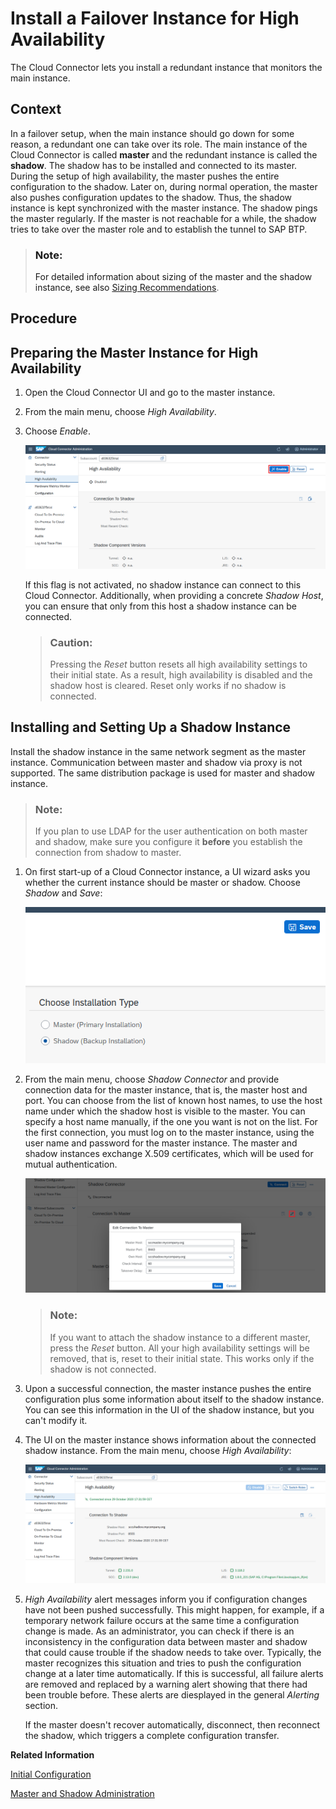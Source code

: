 <!-- loioc697705179a24d2b8b6be038fae59c33 -->

# Install a Failover Instance for High Availability

The Cloud Connector lets you install a redundant instance that monitors the main instance.



<a name="loioc697705179a24d2b8b6be038fae59c33__context"/>

## Context

In a failover setup, when the main instance should go down for some reason, a redundant one can take over its role. The main instance of the Cloud Connector is called **master** and the redundant instance is called the **shadow**. The shadow has to be installed and connected to its master. During the setup of high availability, the master pushes the entire configuration to the shadow. Later on, during normal operation, the master also pushes configuration updates to the shadow. Thus, the shadow instance is kept synchronized with the master instance. The shadow pings the master regularly. If the master is not reachable for a while, the shadow tries to take over the master role and to establish the tunnel to SAP BTP.

> ### Note:  
> For detailed information about sizing of the master and the shadow instance, see also [Sizing Recommendations](sizing-recommendations-f008494.md).

<a name="concept_p4y_fhj_q4"/>

<!-- concept\_p4y\_fhj\_q4 -->

## Procedure



<a name="concept_p4y_fhj_q4__preparing"/>

## Preparing the Master Instance for High Availability

1.  Open the Cloud Connector UI and go to the master instance.
2.  From the main menu, choose *High Availability*.
3.  Choose *Enable*.

    ![](images/SCC_HA_-_Enable_f1b81ec.png)

    If this flag is not activated, no shadow instance can connect to this Cloud Connector. Additionally, when providing a concrete *Shadow Host*, you can ensure that only from this host a shadow instance can be connected.

    > ### Caution:  
    > Pressing the *Reset* button resets all high availability settings to their initial state. As a result, high availability is disabled and the shadow host is cleared. Reset only works if no shadow is connected.




<a name="concept_p4y_fhj_q4__install"/>

## Installing and Setting Up a Shadow Instance

Install the shadow instance in the same network segment as the master instance. Communication between master and shadow via proxy is not supported. The same distribution package is used for master and shadow instance.

> ### Note:  
> If you plan to use LDAP for the user authentication on both master and shadow, make sure you configure it **before** you establish the connection from shadow to master.

1.  On first start-up of a Cloud Connector instance, a UI wizard asks you whether the current instance should be master or shadow. Choose *Shadow* and *Save*:

    ![](images/SCC_HA_-_Installation_Type_fd13d62.png)

2.  From the main menu, choose *Shadow Connector* and provide connection data for the master instance, that is, the master host and port. You can choose from the list of known host names, to use the host name under which the shadow host is visible to the master. You can specify a host name manually, if the one you want is not on the list. For the first connection, you must log on to the master instance, using the user name and password for the master instance. The master and shadow instances exchange X.509 certificates, which will be used for mutual authentication.

    ![](images/SCC_HA_-_Shadow_Edit_5499f27.png)

    > ### Note:  
    > If you want to attach the shadow instance to a different master, press the *Reset* button. All your high availability settings will be removed, that is, reset to their initial state. This works only if the shadow is not connected.

3.  Upon a successful connection, the master instance pushes the entire configuration plus some information about itself to the shadow instance. You can see this information in the UI of the shadow instance, but you can't modify it.
4.  The UI on the master instance shows information about the connected shadow instance. From the main menu, choose *High Availability*:

    ![](images/SCC_HA_-_ShadowInfoMaster_f78b153.png)

5.  *High Availability* alert messages inform you if configuration changes have not been pushed successfully. This might happen, for example, if a temporary network failure occurs at the same time a configuration change is made. As an administrator, you can check if there is an inconsistency in the configuration data between master and shadow that could cause trouble if the shadow needs to take over. Typically, the master recognizes this situation and tries to push the configuration change at a later time automatically. If this is successful, all failure alerts are removed and replaced by a warning alert showing that there had been trouble before. These alerts are diesplayed in the general *Alerting* section.

    If the master doesn't recover automatically, disconnect, then reconnect the shadow, which triggers a complete configuration transfer.


**Related Information**  


[Initial Configuration](initial-configuration-db9170a.md "After installing and starting the Cloud Connector, log on to the administration UI and perform the required configuration to make your Cloud Connector operational.")

[Master and Shadow Administration](master-and-shadow-administration-7f57de1.md "")

